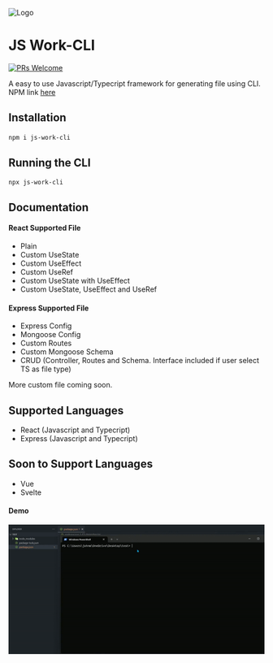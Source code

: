 
![Logo](https://mir-s3-cdn-cf.behance.net/project_modules/1400/74731f76965389.5c7945b0cfcc3.gif)

# JS Work-CLI
[![PRs Welcome](https://img.shields.io/badge/PRs-welcome-brightgreen.svg?style=flat-square)](https://makeapullrequest.com)

A easy to use Javascript/Typecript framework for generating file using CLI. NPM link [here](https://www.npmjs.com/package/js-work-cli)

## Installation

``` bash
npm i js-work-cli
```

## Running the CLI

```
npx js-work-cli
```

## Documentation

#### React Supported File
- Plain 
- Custom UseState
- Custom UseEffect
- Custom UseRef
- Custom UseState with UseEffect
- Custom UseState, UseEffect and UseRef

#### Express Supported File
- Express Config
- Mongoose Config
- Custom Routes
- Custom Mongoose Schema
- CRUD (Controller, Routes and Schema. Interface included if user select TS as file type)

More custom file coming soon.

## Supported Languages
- React (Javascript and Typecript)
- Express (Javascript and Typecript)

## Soon to Support Languages
- Vue
- Svelte

#### Demo
![Demo](https://github.com/kyooowe/js-work-cli/blob/devel/showoff.gif)
